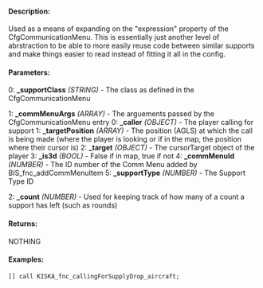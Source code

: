 #### Description:
Used as a means of expanding on the "expression" property of the CfgCommunicationMenu. This is essentially just another level of abrstraction to be able to more easily reuse code between similar supports and make things easier to read instead of fitting it all in the config.

#### Parameters:
0: **_supportClass** *(STRING)* - The class as defined in the CfgCommunicationMenu

1: **_commMenuArgs** *(ARRAY)* - The arguements passed by the CfgCommunicationMenu entry
0: **_caller** *(OBJECT)* - The player calling for support
1: **_targetPosition** *(ARRAY)* - The position (AGLS) at which the call is being made
(where the player is looking or if in the map, the position where their cursor is)
2: **_target** *(OBJECT)* - The cursorTarget object of the player
3: **_is3d** *(BOOL)* - False if in map, true if not
4: **_commMenuId** *(NUMBER)* - The ID number of the Comm Menu added by BIS_fnc_addCommMenuItem
5: **_supportType** *(NUMBER)* - The Support Type ID

2: **_count** *(NUMBER)* - Used for keeping track of how many of a count a support has left (such as rounds)

#### Returns:
NOTHING

#### Examples:
```sqf
[] call KISKA_fnc_callingForSupplyDrop_aircraft;
```

